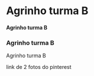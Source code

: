 # Agrinho turma B

#### Agrinho turma B

### Agrinho turma B

 Agrinho turma B

link de 2 fotos do pinterest
